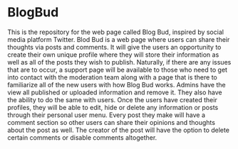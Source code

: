 # BlogBud
This is the repository for the web page called Blog Bud, inspired by social media platform Twitter.
Blod Bud is a web page where users can share their thoughts via posts and comments. 
It will give the users an opportunity to create their own unique profile where they will store their information as well as all of the posts they wish to publish. 
Naturally, if there are any issues that are to occur, a support page will be available to those who need to get into contact with the moderation team along with a page that is there to familiarize all of the new users with how Blog Bud works.
Admins have the view all published or uploaded information and remove it. They also have the ability to do the same with users.
Once the users have created their profiles, they will be able to edit, hide or delete any information or posts through their personal user menu.
Every post they make will have a comment section so other users can share their opinions and thoughts about the post as well. The creator of the post will have the option to delete certain comments or disable comments altogether.
